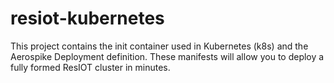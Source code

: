 # resiot-kubernetes
This project contains the init container used in Kubernetes (k8s) and the Aerospike Deployment definition. These manifests will allow you to deploy a fully formed ResIOT cluster in minutes.

